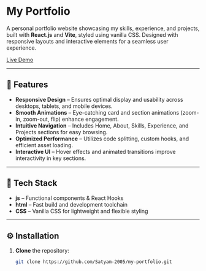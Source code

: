 # My Portfolio

A personal portfolio website showcasing my skills, experience, and projects, built with **React.js** and **Vite**, styled using vanilla CSS. Designed with responsive layouts and interactive elements for a seamless user experience.

[Live Demo](#) <!-- Insert your live site link here -->

---

## 🚀 Features

- **Responsive Design** – Ensures optimal display and usability across desktops, tablets, and mobile devices.  
- **Smooth Animations** – Eye-catching card and section animations (zoom-in, zoom-out, flip) enhance engagement.  
- **Intuitive Navigation** – Includes Home, About, Skills, Experience, and Projects sections for easy browsing.  
- **Optimized Performance** – Utilizes code splitting, custom hooks, and efficient asset loading.  
- **Interactive UI** – Hover effects and animated transitions improve interactivity in key sections.

---

## 🧩 Tech Stack

- **js** – Functional components & React Hooks  
- **html** – Fast build and development toolchain  
- **CSS** – Vanilla CSS for lightweight and flexible styling

---

## ⚙️ Installation

1. **Clone** the repository:  
   ```bash
   git clone https://github.com/Satyam-2005/my-portfolio.git
